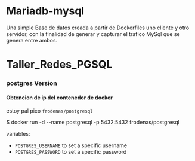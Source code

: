 # Mariadb-mysql
Una simple Base de datos creada a partir de Dockerfiles uno cliente y otro servidor, con la finalidad de generar y capturar el trafico MySql que se genera entre ambos.

# Taller_Redes_PGSQL

### postgres Version



#### Obtencion de ip del contenedor de docker



estoy pal pico `frodenas/postgresql`


$ docker run -d --name postgresql -p 5432:5432 frodenas/postgresql

variables:

* `POSTGRES_USERNAME` to set a specific username
* `POSTGRES_PASSWORD` to set a specific password

